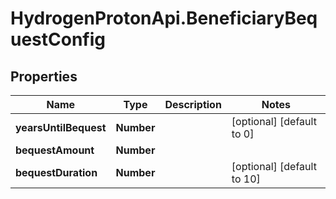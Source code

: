 # HydrogenProtonApi.BeneficiaryBequestConfig

## Properties
Name | Type | Description | Notes
------------ | ------------- | ------------- | -------------
**yearsUntilBequest** | **Number** |  | [optional] [default to 0]
**bequestAmount** | **Number** |  | 
**bequestDuration** | **Number** |  | [optional] [default to 10]


